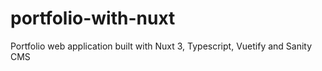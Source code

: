# portfolio-with-nuxt
Portfolio web application built with Nuxt 3, Typescript, Vuetify and Sanity CMS
